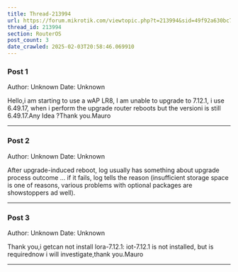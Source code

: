 ```yaml
---
title: Thread-213994
url: https://forum.mikrotik.com/viewtopic.php?t=213994&sid=49f92a630bc7970d8ca50523be880e8f
thread_id: 213994
section: RouterOS
post_count: 3
date_crawled: 2025-02-03T20:58:46.069910
---
```


### Post 1
Author: Unknown
Date: Unknown

Hello,i am starting to use a wAP LR8, I am unable to upgrade to 7.12.1, i use 6.49.17, when i perform the upgrade router reboots but the versioni is still 6.49.17.Any Idea ?Thank you.Mauro

---
### Post 2
Author: Unknown
Date: Unknown

After upgrade-induced reboot, log usually has something about upgrade process outcome ... if it fails, log tells the reason (insufficient storage space is one of reasons, various problems with optional packages are showstoppers ad well).

---
### Post 3
Author: Unknown
Date: Unknown

Thank you,i getcan not install lora-7.12.1: iot-7.12.1 is not installed, but is requirednow i will investigate,thank you.Mauro

---
